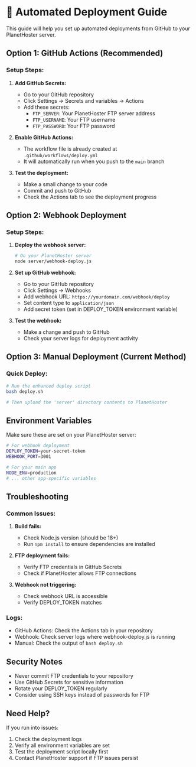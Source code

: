 # 🚀 Automated Deployment Guide

This guide will help you set up automated deployments from GitHub to your PlanetHoster server.

## Option 1: GitHub Actions (Recommended)

### Setup Steps:

1. **Add GitHub Secrets:**
   - Go to your GitHub repository
   - Click Settings → Secrets and variables → Actions
   - Add these secrets:
     - `FTP_SERVER`: Your PlanetHoster FTP server address
     - `FTP_USERNAME`: Your FTP username
     - `FTP_PASSWORD`: Your FTP password

2. **Enable GitHub Actions:**
   - The workflow file is already created at `.github/workflows/deploy.yml`
   - It will automatically run when you push to the `main` branch

3. **Test the deployment:**
   - Make a small change to your code
   - Commit and push to GitHub
   - Check the Actions tab to see the deployment progress

## Option 2: Webhook Deployment

### Setup Steps:

1. **Deploy the webhook server:**
   ```bash
   # On your PlanetHoster server
   node server/webhook-deploy.js
   ```

2. **Set up GitHub webhook:**
   - Go to your GitHub repository
   - Click Settings → Webhooks
   - Add webhook URL: `https://yourdomain.com/webhook/deploy`
   - Set content type to `application/json`
   - Add secret token (set in DEPLOY_TOKEN environment variable)

3. **Test the webhook:**
   - Make a change and push to GitHub
   - Check your server logs for deployment activity

## Option 3: Manual Deployment (Current Method)

### Quick Deploy:
```bash
# Run the enhanced deploy script
bash deploy.sh

# Then upload the 'server' directory contents to PlanetHoster
```

## Environment Variables

Make sure these are set on your PlanetHoster server:

```bash
# For webhook deployment
DEPLOY_TOKEN=your-secret-token
WEBHOOK_PORT=3001

# For your main app
NODE_ENV=production
# ... other app-specific variables
```

## Troubleshooting

### Common Issues:

1. **Build fails:**
   - Check Node.js version (should be 18+)
   - Run `npm install` to ensure dependencies are installed

2. **FTP deployment fails:**
   - Verify FTP credentials in GitHub Secrets
   - Check if PlanetHoster allows FTP connections

3. **Webhook not triggering:**
   - Check webhook URL is accessible
   - Verify DEPLOY_TOKEN matches

### Logs:

- GitHub Actions: Check the Actions tab in your repository
- Webhook: Check server logs where webhook-deploy.js is running
- Manual: Check the output of `bash deploy.sh`

## Security Notes

- Never commit FTP credentials to your repository
- Use GitHub Secrets for sensitive information
- Rotate your DEPLOY_TOKEN regularly
- Consider using SSH keys instead of passwords for FTP

## Need Help?

If you run into issues:
1. Check the deployment logs
2. Verify all environment variables are set
3. Test the deployment script locally first
4. Contact PlanetHoster support if FTP issues persist
